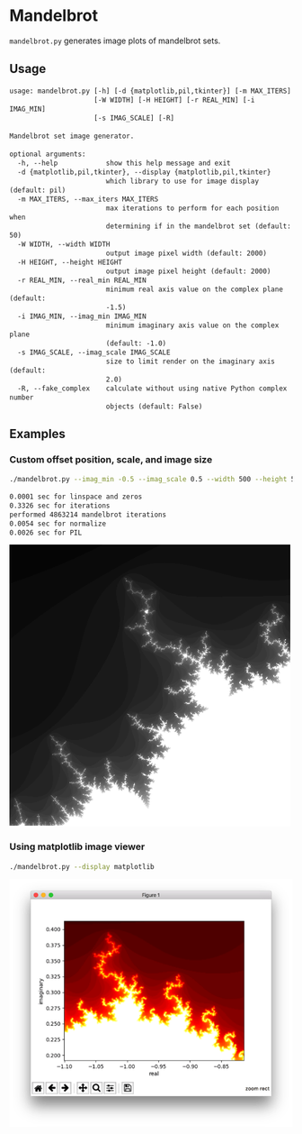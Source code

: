 # Mandelbrot

`mandelbrot.py` generates image plots of mandelbrot sets.


## Usage

```
usage: mandelbrot.py [-h] [-d {matplotlib,pil,tkinter}] [-m MAX_ITERS]
                     [-W WIDTH] [-H HEIGHT] [-r REAL_MIN] [-i IMAG_MIN]
                     [-s IMAG_SCALE] [-R]

Mandelbrot set image generator.

optional arguments:
  -h, --help            show this help message and exit
  -d {matplotlib,pil,tkinter}, --display {matplotlib,pil,tkinter}
                        which library to use for image display (default: pil)
  -m MAX_ITERS, --max_iters MAX_ITERS
                        max iterations to perform for each position when
                        determining if in the mandelbrot set (default: 50)
  -W WIDTH, --width WIDTH
                        output image pixel width (default: 2000)
  -H HEIGHT, --height HEIGHT
                        output image pixel height (default: 2000)
  -r REAL_MIN, --real_min REAL_MIN
                        minimum real axis value on the complex plane (default:
                        -1.5)
  -i IMAG_MIN, --imag_min IMAG_MIN
                        minimum imaginary axis value on the complex plane
                        (default: -1.0)
  -s IMAG_SCALE, --imag_scale IMAG_SCALE
                        size to limit render on the imaginary axis (default:
                        2.0)
  -R, --fake_complex    calculate without using native Python complex number
                        objects (default: False)
```


## Examples

### Custom offset position, scale, and image size

```bash
./mandelbrot.py --imag_min -0.5 --imag_scale 0.5 --width 500 --height 500
```

```
0.0001 sec for linspace and zeros
0.3326 sec for iterations
performed 4863214 mandelbrot iterations
0.0054 sec for normalize
0.0026 sec for PIL
```

![displayed image](examples/sample_output_1.png)

### Using matplotlib image viewer

```bash
./mandelbrot.py --display matplotlib
```

![displayed image](examples/sample_output_2.png)

